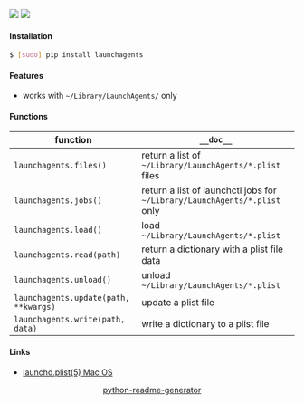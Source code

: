 <!--
https://pypi.org/project/readme-generator/
https://pypi.org/project/python-readme-generator/
-->

[![](https://img.shields.io/badge/OS-MacOS-blue.svg?longCache=True)]()
[![](https://img.shields.io/pypi/pyversions/launchagents.svg?longCache=True)](https://pypi.org/project/launchagents/)

#### Installation
```bash
$ [sudo] pip install launchagents
```

#### Features
+   works with `~/Library/LaunchAgents/` only

#### Functions
function|`__doc__`
-|-
`launchagents.files()` |return a list of `~/Library/LaunchAgents/*.plist` files
`launchagents.jobs()` |return a list of launchctl jobs for `~/Library/LaunchAgents/*.plist` only
`launchagents.load()` |load `~/Library/LaunchAgents/*.plist`
`launchagents.read(path)` |return a dictionary with a plist file data
`launchagents.unload()` |unload `~/Library/LaunchAgents/*.plist`
`launchagents.update(path, **kwargs)` |update a plist file
`launchagents.write(path, data)` |write a dictionary to a plist file

#### Links
+   [launchd.plist(5) Mac OS](https://www.real-world-systems.com/docs/launchd.plist.5.html)

<p align="center">
    <a href="https://pypi.org/project/python-readme-generator/">python-readme-generator</a>
</p>